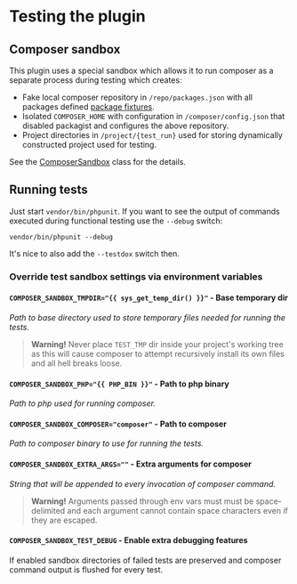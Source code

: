 # Testing the plugin

## Composer sandbox

This plugin uses a special sandbox which allows it to run composer as a separate process during testing which creates:
- Fake local composer repository in `/repo/packages.json` with all packages defined [package fixtures](/tests/Functional/Fixtures/Packages/).
- Isolated `COMPOSER_HOME` with configuration in `/composer/config.json` that disabled packagist and configures the above repository.
- Project directories in `/project/{test_run}` used for storing dynamically constructed
  project used for testing.

See the [ComposerSandbox](/tests/Functional/Fixtures/ComposerSandbox.php) class for the details.

## Running tests

Just start `vendor/bin/phpunit`.
If you want to see the output of commands executed during functional testing use the `--debug` switch:
```
vendor/bin/phpunit --debug
```

It's nice to also add the `--testdox` switch then.

### Override test sandbox settings via environment variables

#### `COMPOSER_SANDBOX_TMPDIR="{{ sys_get_temp_dir() }}"` - Base temporary dir

_Path to base directory used to store temporary files needed for running the tests._

> **Warning!** Never place `TEST_TMP` dir inside your project's working tree as this
> will cause composer to attempt recursively install its own files and all
> hell breaks loose.
#### `COMPOSER_SANDBOX_PHP="{{ PHP_BIN }}"` - Path to php binary

_Path to php used for running composer._

#### `COMPOSER_SANDBOX_COMPOSER="composer"` - Path to composer

_Path to composer binary to use for running the tests._

#### `COMPOSER_SANDBOX_EXTRA_ARGS=""` - Extra arguments for composer

_String that will be appended to every invocation of composer command._

> **Warning!** Arguments passed through env vars must must be space-delimited
> and each argument cannot contain space characters even if they are escaped.


#### `COMPOSER_SANDBOX_TEST_DEBUG` - Enable extra debugging features

If enabled sandbox directories of failed tests are preserved and composer
command output is flushed for every test.
   